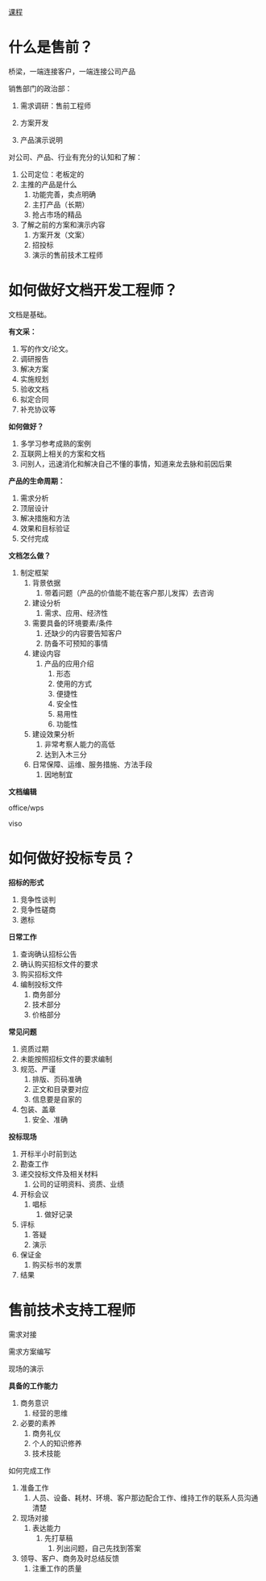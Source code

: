 [课程](https://space.bilibili.com/449157183/lists/832027?type=series)

# 什么是售前？

桥梁，一端连接客户，一端连接公司产品

销售部门的政治部：

1. 需求调研：售前工程师

2. 方案开发 

3. 产品演示说明

对公司、产品、行业有充分的认知和了解：

1. 公司定位：老板定的
2. 主推的产品是什么
    1. 功能完善，卖点明确
    2. 主打产品（长期）
    3. 抢占市场的精品
3. 了解之前的方案和演示内容
    1. 方案开发（文案）
    2. 招投标
    3. 演示的售前技术工程师

# 如何做好文档开发工程师？

文档是基础。

**有文采：**

1. 写的作文/论文。
2. 调研报告
3. 解决方案
4. 实施规划
5. 验收文档
6. 拟定合同
7. 补充协议等

**如何做好？**

1. 多学习参考成熟的案例
2. 互联网上相关的方案和文档
3. 问别人，迅速消化和解决自己不懂的事情，知道来龙去脉和前因后果

**产品的生命周期：**

1. 需求分析
2. 顶层设计
3. 解决措施和方法
4. 效果和目标验证
5. 交付完成

**文档怎么做？**

1. 制定框架
    1. 背景依据
        1. 带着问题（产品的价值能不能在客户那儿发挥）去咨询
    2. 建设分析
        1. 需求、应用、经济性
    3. 需要具备的环境要素/条件
        1. 还缺少的内容要告知客户
        2. 防备不可预知的事情
    4. 建设内容
        1. 产品的应用介绍
            1. 形态
            2. 使用的方式
            3. 便捷性
            4. 安全性
            5. 易用性
            6. 功能性
    5. 建设效果分析
        1. 非常考察人能力的高低
        2. 达到入木三分
    6. 日常保障、运维、服务措施、方法手段
        1. 因地制宜

**文档编辑**

 office/wps 

viso

# 如何做好投标专员？

**招标的形式**

1. 竞争性谈判
2. 竞争性磋商
3. 邀标

**日常工作**

1. 查询确认招标公告
2. 确认购买招标文件的要求
3. 购买招标文件
4. 编制投标文件
    1. 商务部分
    2. 技术部分
    3. 价格部分

**常见问题**

1. 资质过期
2. 未能按照招标文件的要求编制
3. 规范、严谨
    1. 排版、页码准确
    2. 正文和目录要对应
    3. 信息要是自家的
4. 包装、盖章
    1. 安全、准确

**投标现场**

1. 开标半小时前到达
2. 勘查工作
3. 递交投标文件及相关材料
    1. 公司的证明资料、资质、业绩
4. 开标会议
    1. 唱标
        1. 做好记录
5. 评标
    1. 答疑
    2. 演示
6. 保证金
    1. 购买标书的发票
7. 结果

# 售前技术支持工程师

需求对接

需求方案编写

现场的演示

**具备的工作能力**

1. 商务意识
    1. 经营的思维
2. 必要的素养
    1. 商务礼仪
    2. 个人的知识修养
    3. 技术技能

如何完成工作

1. 准备工作
    1. 人员、设备、耗材、环境、客户那边配合工作、维持工作的联系人员沟通清楚
2. 现场对接
    1. 表达能力
        1. 先打草稿
            1. 列出问题，自己先找到答案
3. 领导、客户、商务及时总结反馈
    1. 注重工作的质量